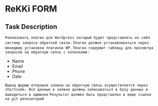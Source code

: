# ReKKi FORM

## Task Description

`Реализовать плагин для Wordpress который будет представлять из себя систему запроса обратной связи.`
`Плагин должен устанавливаться через менеджер установки плагинов WP.`
`Плагин содержит таблицу для просмотра запросов на обратную связь с колонками:`
 - Name
- Email
- Phone
- Date

`Вывод формы отправки заявки на обратную связь осуществляется через shortcode. Все данные в заявке должны записываться в базу данных и выводиться в админке`
`Результат должен быть представлен в виде ссылки на git репозиторий`